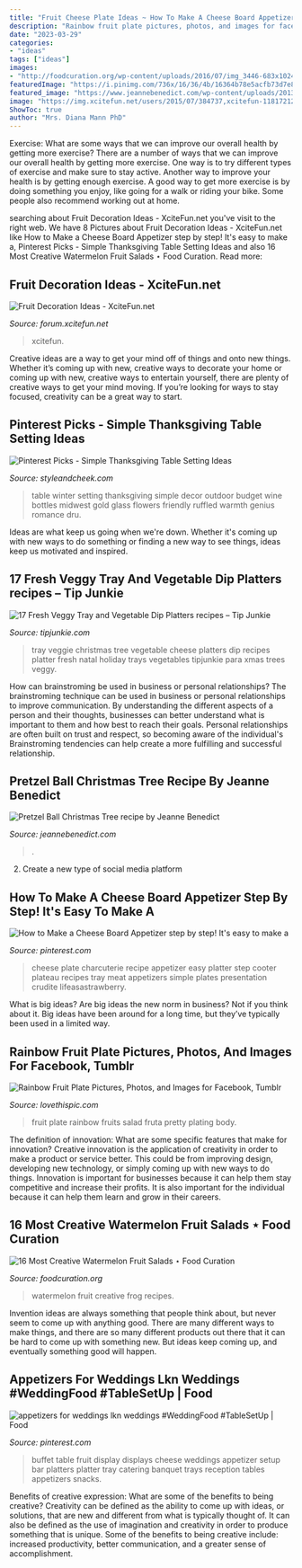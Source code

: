 ```yaml
---
title: "Fruit Cheese Plate Ideas ~ How To Make A Cheese Board Appetizer Step By Step! It&#039;s Easy To Make A"
description: "Rainbow fruit plate pictures, photos, and images for facebook, tumblr"
date: "2023-03-29"
categories:
- "ideas"
tags: ["ideas"]
images:
- "http://foodcuration.org/wp-content/uploads/2016/07/img_3446-683x1024.jpg"
featuredImage: "https://i.pinimg.com/736x/16/36/4b/16364b78e5acfb73d7e8c0ac06ce5a11.jpg"
featured_image: "https://www.jeannebenedict.com/wp-content/uploads/2013/12/Christmas-Fruit-Tree.jpg"
image: "https://img.xcitefun.net/users/2015/07/384737,xcitefun-11817212-769648523190405-374836936993904.png"
ShowToc: true
author: "Mrs. Diana Mann PhD"
---
```



Exercise: What are some ways that we can improve our overall health by getting more exercise?
There are a number of ways that we can improve our overall health by getting more exercise. One way is to try different types of exercise and make sure to stay active. Another way to improve your health is by getting enough exercise. A good way to get more exercise is by doing something you enjoy, like going for a walk or riding your bike. Some people also recommend working out at home.

	

		
searching about Fruit Decoration Ideas - XciteFun.net you've visit to the right web. We have 8 Pictures about Fruit Decoration Ideas - XciteFun.net like How to Make a Cheese Board Appetizer step by step! It&#039;s easy to make a, Pinterest Picks - Simple Thanksgiving Table Setting Ideas and also 16 Most Creative Watermelon Fruit Salads ⋆ Food Curation. Read more:
		
    
## Fruit Decoration Ideas - XciteFun.net

<img loading=lazy src="https://img.xcitefun.net/users/2015/07/384737,xcitefun-11817212-769648523190405-374836936993904.png" onerror="this.onerror=null;this.src='https://tse1.mm.bing.net/th?id=OIP.eSZQ4bRZNzzc58R-w7-Q4QHaLL&amp;pid=15.1';" alt="Fruit Decoration Ideas - XciteFun.net">

_Source: forum.xcitefun.net_

>xcitefun. 

	

Creative ideas are a way to get your mind off of things and onto new things. Whether it’s coming up with new, creative ways to decorate your home or coming up with new, creative ways to entertain yourself, there are plenty of creative ways to get your mind moving. If you’re looking for ways to stay focused, creativity can be a great way to start.

    
## Pinterest Picks - Simple Thanksgiving Table Setting Ideas

<img loading=lazy src="http://daizdje8zyv90.cloudfront.net/wp-content/uploads/2014/11/Midwest-Winter-Wedding-by-Ashley-Dru-Ruffled-Blog.jpg?x56422" onerror="this.onerror=null;this.src='https://tse2.mm.bing.net/th?id=OIP.11TYi3rLslAtnUlfPkW7eQHaLH&amp;pid=15.1';" alt="Pinterest Picks - Simple Thanksgiving Table Setting Ideas">

_Source: styleandcheek.com_

>table winter setting thanksgiving simple decor outdoor budget wine bottles midwest gold glass flowers friendly ruffled warmth genius romance dru. 

	

Ideas are what keep us going when we're down. Whether it's coming up with new ways to do something or finding a new way to see things, ideas keep us motivated and inspired.

    
## 17 Fresh Veggy Tray And Vegetable Dip Platters recipes – Tip Junkie

<img loading=lazy src="https://cdn.tipjunkie.com/wp-content/uploads/cache/24/9f/249fe7e0fce8814f1e28b543b55dc64e.jpg" onerror="this.onerror=null;this.src='https://tse4.mm.bing.net/th?id=OIP.71r99FPiw-Ba36fd4_j7fQHaLH&amp;pid=15.1';" alt="17 Fresh Veggy Tray and Vegetable Dip Platters recipes – Tip Junkie">

_Source: tipjunkie.com_

>tray veggie christmas tree vegetable cheese platters dip recipes platter fresh natal holiday trays vegetables tipjunkie para xmas trees veggy. 

	

How can brainstroming be used in business or personal relationships?
The brainstroming technique can be used in business or personal relationships to improve communication. By understanding the different aspects of a person and their thoughts, businesses can better understand what is important to them and how best to reach their goals. Personal relationships are often built on trust and respect, so becoming aware of the individual's Brainstroming tendencies can help create a more fulfilling and successful relationship.

    
## Pretzel Ball Christmas Tree Recipe By Jeanne Benedict

<img loading=lazy src="https://www.jeannebenedict.com/wp-content/uploads/2013/12/Christmas-Fruit-Tree.jpg" onerror="this.onerror=null;this.src='https://tse1.mm.bing.net/th?id=OIP.ErB7gh2o2KOGL3dzFObBoAHaM3&amp;pid=15.1';" alt="Pretzel Ball Christmas Tree recipe by Jeanne Benedict">

_Source: jeannebenedict.com_

>. 

	

2. Create a new type of social media platform

    
## How To Make A Cheese Board Appetizer Step By Step! It&#039;s Easy To Make A

<img loading=lazy src="https://i.pinimg.com/736x/16/36/4b/16364b78e5acfb73d7e8c0ac06ce5a11.jpg" onerror="this.onerror=null;this.src='https://tse2.mm.bing.net/th?id=OIP.-POaQItqeVVNbsRqxHPa6AHaLH&amp;pid=15.1';" alt="How to Make a Cheese Board Appetizer step by step! It&#039;s easy to make a">

_Source: pinterest.com_

>cheese plate charcuterie recipe appetizer easy platter step cooter plateau recipes tray meat appetizers simple plates presentation crudite lifeasastrawberry. 

	

What is big ideas?
Are big ideas the new norm in business? Not if you think about it. Big ideas have been around for a long time, but they’ve typically been used in a limited way.

    
## Rainbow Fruit Plate Pictures, Photos, And Images For Facebook, Tumblr

<img loading=lazy src="http://www.lovethispic.com/uploaded_images/36225-Rainbow-Fruit-Plate.jpg" onerror="this.onerror=null;this.src='https://tse4.mm.bing.net/th?id=OIP.QM4SChTui1-ESeJp52r0uwHaLH&amp;pid=15.1';" alt="Rainbow Fruit Plate Pictures, Photos, and Images for Facebook, Tumblr">

_Source: lovethispic.com_

>fruit plate rainbow fruits salad fruta pretty plating body. 

	

The definition of innovation: What are some specific features that make for innovation?
Creative innovation is the application of creativity in order to make a product or service better. This could be from improving design, developing new technology, or simply coming up with new ways to do things. Innovation is important for businesses because it can help them stay competitive and increase their profits. It is also important for the individual because it can help them learn and grow in their careers.

    
## 16 Most Creative Watermelon Fruit Salads ⋆ Food Curation

<img loading=lazy src="http://foodcuration.org/wp-content/uploads/2016/07/img_3446-683x1024.jpg" onerror="this.onerror=null;this.src='https://tse2.mm.bing.net/th?id=OIP.xiR1zqHYaHi-divp46IVDgHaLG&amp;pid=15.1';" alt="16 Most Creative Watermelon Fruit Salads ⋆ Food Curation">

_Source: foodcuration.org_

>watermelon fruit creative frog recipes. 

	

Invention ideas are always something that people think about, but never seem to come up with anything good. There are many different ways to make things, and there are so many different products out there that it can be hard to come up with something new. But ideas keep coming up, and eventually something good will happen.

    
## Appetizers For Weddings Lkn Weddings #WeddingFood #TableSetUp | Food

<img loading=lazy src="https://i.pinimg.com/736x/97/8b/79/978b790f66f0f054e5221712a0d16548.jpg" onerror="this.onerror=null;this.src='https://tse4.mm.bing.net/th?id=OIP.Bn4nV2cQyBN8Otd4R8FyRAHaE7&amp;pid=15.1';" alt="appetizers for weddings lkn weddings #WeddingFood #TableSetUp | Food">

_Source: pinterest.com_

>buffet table fruit display displays cheese weddings appetizer setup bar platters platter tray catering banquet trays reception tables appetizers snacks. 

	

Benefits of creative expression: What are some of the benefits to being creative?
Creativity can be defined as the ability to come up with ideas, or solutions, that are new and different from what is typically thought of. It can also be defined as the use of imagination and creativity in order to produce something that is unique. Some of the benefits to being creative include: increased productivity, better communication, and a greater sense of accomplishment.

